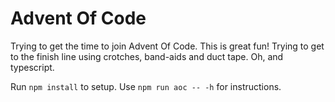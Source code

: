 # Advent Of Code
Trying to get the time to join Advent Of Code. This is great fun! Trying to get to the finish line using crotches, band-aids and duct tape. Oh, and typescript.

Run ```npm install``` to setup. Use ```npm run aoc -- -h``` for instructions.
